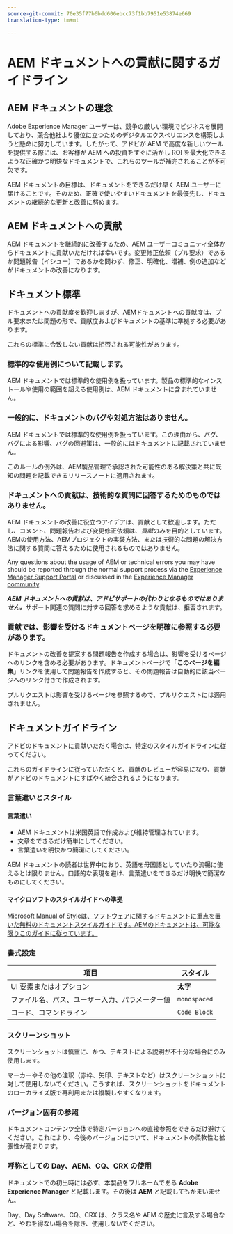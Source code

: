 ```yaml
---
source-git-commit: 70e35f77b6bdd606ebcc73f1bb7951e53874e669
translation-type: tm+mt

---
```

# AEM ドキュメントへの貢献に関するガイドライン

## AEM ドキュメントの理念

Adobe Experience Manager ユーザーは、競争の厳しい環境でビジネスを展開しており、競合他社より優位に立つためのデジタルエクスペリエンスを構築しようと懸命に努力しています。したがって、アドビが AEM で高度な新しいツールを提供する際には、お客様が AEM への投資をすぐに活かし ROI を最大化できるような正確かつ明快なドキュメントで、これらのツールが補完されることが不可欠です。

AEM ドキュメントの目標は、ドキュメントをできるだけ早く AEM ユーザーに届けることです。そのため、正確で使いやすいドキュメントを最優先し、ドキュメントの継続的な更新と改善に努めます。

## AEM ドキュメントへの貢献

AEM ドキュメントを継続的に改善するため、AEM ユーザーコミュニティ全体からドキュメントに貢献いただければ幸いです。変更修正依頼（プル要求）であるか問題報告（イシュー）であるかを問わず、修正、明確化、増補、例の追加などがドキュメントの改善になります。

## ドキュメント標準

ドキュメントへの貢献度を歓迎しますが、AEMドキュメントへの貢献度は、プル要求または問題の形で、貢献度およびドキュメントの基準に準拠する必要があります。

これらの標準に合致しない貢献は拒否される可能性があります。

### 標準的な使用例について記載します。

AEM ドキュメントでは標準的な使用例を扱っています。製品の標準的なインストールや使用の範囲を超える使用例は、AEM ドキュメントに含まれていません。

### 一般的に、ドキュメントのバグや対処方法はありません。

AEM ドキュメントでは標準的な使用例を扱っています。この理由から、バグ、バグによる影響、バグの回避策は、一般的にはドキュメントに記載されていません。

このルールの例外は、AEM製品管理で承認された可能性のある解決策と共に既知の問題を記載できるリリースノートに適用されます。

### ドキュメントへの貢献は、技術的な質問に回答するためのものではありません。

AEM ドキュメントの改善に役立つアイデアは、貢献として歓迎します。ただし、コメント、問題報告および変更修正依頼は、*貢献*&#x200B;のみを目的としています。AEMの使用方法、AEMプロジェクトの実装方法、または技術的な問題の解決方法に関する質問に答えるために使用されるものではありません。

Any questions about the usage of AEM or technical errors you may have should be reported through the normal support process via the [Experience Manager Support Portal](https://daycare.day.com/home.html) or discussed in the [Experience Manager community](http://help-forums.adobe.com/content/adobeforums/en/experience-manager-forum/adobe-experience-manager.html).

***AEM ドキュメントへの貢献は、アドビサポートの代わりとなるものではありません。***&#x200B;サポート関連の質問に対する回答を求めるような貢献は、拒否されます。

### 貢献では、影響を受けるドキュメントページを明確に参照する必要があります。

ドキュメントの改善を提案する問題報告を作成する場合は、影響を受けるページへのリンクを含める必要があります。ドキュメントページで「**このページを編集**」リンクを使用して問題報告を作成すると、その問題報告は自動的に該当ページへのリンク付きで作成されます。

プルリクエストは影響を受けるページを参照するので、プルリクエストには適用されません。

## ドキュメントガイドライン

アドビのドキュメントに貢献いただく場合は、特定のスタイルガイドラインに従ってください。

これらのガイドラインに従っていただくと、貢献のレビューが容易になり、貢献がアドビのドキュメントにすばやく統合されるようになります。

### 言葉遣いとスタイル

#### 言葉遣い

* AEM ドキュメントは米国英語で作成および維持管理されています。
* 文章をできるだけ簡単にしてください。
* 言葉遣いを明快かつ簡潔にしてください。

AEM ドキュメントの読者は世界中におり、英語を母国語としていたり流暢に使えるとは限りません。口語的な表現を避け、言葉遣いをできるだけ明快で簡潔なものにしてください。

#### マイクロソフトのスタイルガイドへの準拠

[Microsoft Manual of Styleは、ソフトウェアに関するドキュメントに重点を置いた無料のドキュメントスタイルガイドです。AEMのドキュメントは、可能な限りこのガイドに従っています。](https://docs.microsoft.com/en-us/style-guide/welcome/)

### 書式設定

| 項目 | スタイル |
|---|---|
| UI 要素またはオプション | **太字** |
| ファイル名、パス、ユーザー入力、パラメーター値 | `monospaced` |
| コード、コマンドライン | ```Code Block``` |

### スクリーンショット

スクリーンショットは慎重に、かつ、テキストによる説明が不十分な場合にのみ使用します。

マーカーやその他の注釈（赤枠、矢印、テキストなど）はスクリーンショットに対して使用しないでください。こうすれば、スクリーンショットをドキュメントのローカライズ版で再利用または複製しやすくなります。

### バージョン固有の参照

ドキュメントコンテンツ全体で特定バージョンへの直接参照をできるだけ避けてください。これにより、今後のバージョンについて、ドキュメントの柔軟性と拡張性が高まります。

### 呼称としての Day、AEM、CQ、CRX の使用

ドキュメントでの初出時には必ず、本製品をフルネームである **Adobe Experience Manager** と記載します。その後は **AEM** と記載してもかまいません。

Day、Day Software、CQ、CRX は、クラス名や AEM の歴史に言及する場合など、やむを得ない場合を除き、使用しないでください。